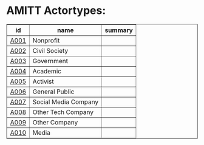 # AMITT Actortypes:

<table border="1">
<tr>
<th>id</th>
<th>name</th>
<th>summary</th>
</tr>
<tr>
<td><a href="actortypes/A001.md">A001</a></td>
<td>Nonprofit</td>
<td></td>
</tr>
<tr>
<td><a href="actortypes/A002.md">A002</a></td>
<td>Civil Society</td>
<td></td>
</tr>
<tr>
<td><a href="actortypes/A003.md">A003</a></td>
<td>Government</td>
<td></td>
</tr>
<tr>
<td><a href="actortypes/A004.md">A004</a></td>
<td>Academic</td>
<td></td>
</tr>
<tr>
<td><a href="actortypes/A005.md">A005</a></td>
<td>Activist</td>
<td></td>
</tr>
<tr>
<td><a href="actortypes/A006.md">A006</a></td>
<td>General Public</td>
<td></td>
</tr>
<tr>
<td><a href="actortypes/A007.md">A007</a></td>
<td>Social Media Company</td>
<td></td>
</tr>
<tr>
<td><a href="actortypes/A008.md">A008</a></td>
<td>Other Tech Company</td>
<td></td>
</tr>
<tr>
<td><a href="actortypes/A009.md">A009</a></td>
<td>Other Company</td>
<td></td>
</tr>
<tr>
<td><a href="actortypes/A010.md">A010</a></td>
<td>Media</td>
<td></td>
</tr>
</table>
